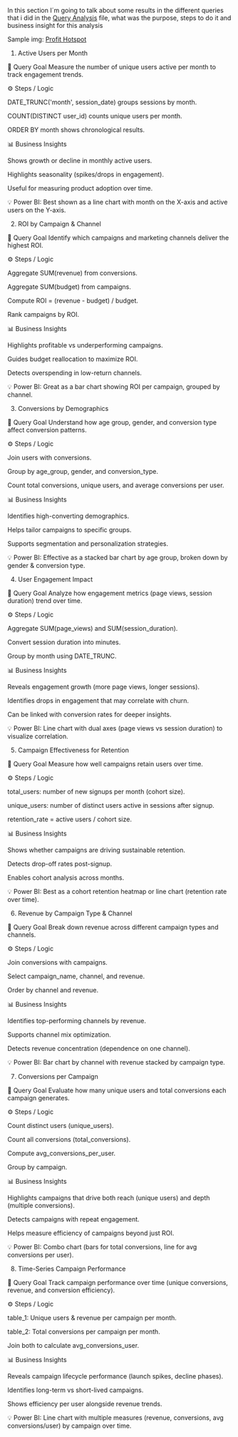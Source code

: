 In this section I´m going to talk about some results in the different queries that i did in the [Query Analysis](sql/Analysis.sql) file, what was the purpose, steps to do it and business insight for this analysis

Sample img: [Profit Hotspot](images/query_profit_hotspot.png)

1. Active Users per Month

📝 Query Goal
Measure the number of unique users active per month to track engagement trends.

⚙️ Steps / Logic

DATE_TRUNC('month', session_date) groups sessions by month.

COUNT(DISTINCT user_id) counts unique users per month.

ORDER BY month shows chronological results.

📊 Business Insights

Shows growth or decline in monthly active users.

Highlights seasonality (spikes/drops in engagement).

Useful for measuring product adoption over time.

💡 Power BI: Best shown as a line chart with month on the X-axis and active users on the Y-axis.

2. ROI by Campaign & Channel

📝 Query Goal
Identify which campaigns and marketing channels deliver the highest ROI.

⚙️ Steps / Logic

Aggregate SUM(revenue) from conversions.

Aggregate SUM(budget) from campaigns.

Compute ROI = (revenue - budget) / budget.

Rank campaigns by ROI.

📊 Business Insights

Highlights profitable vs underperforming campaigns.

Guides budget reallocation to maximize ROI.

Detects overspending in low-return channels.

💡 Power BI: Great as a bar chart showing ROI per campaign, grouped by channel.

3. Conversions by Demographics

📝 Query Goal
Understand how age group, gender, and conversion type affect conversion patterns.

⚙️ Steps / Logic

Join users with conversions.

Group by age_group, gender, and conversion_type.

Count total conversions, unique users, and average conversions per user.

📊 Business Insights

Identifies high-converting demographics.

Helps tailor campaigns to specific groups.

Supports segmentation and personalization strategies.

💡 Power BI: Effective as a stacked bar chart by age group, broken down by gender & conversion type.

4. User Engagement Impact

📝 Query Goal
Analyze how engagement metrics (page views, session duration) trend over time.

⚙️ Steps / Logic

Aggregate SUM(page_views) and SUM(session_duration).

Convert session duration into minutes.

Group by month using DATE_TRUNC.

📊 Business Insights

Reveals engagement growth (more page views, longer sessions).

Identifies drops in engagement that may correlate with churn.

Can be linked with conversion rates for deeper insights.

💡 Power BI: Line chart with dual axes (page views vs session duration) to visualize correlation.

5. Campaign Effectiveness for Retention

📝 Query Goal
Measure how well campaigns retain users over time.

⚙️ Steps / Logic

total_users: number of new signups per month (cohort size).

unique_users: number of distinct users active in sessions after signup.

retention_rate = active users / cohort size.

📊 Business Insights

Shows whether campaigns are driving sustainable retention.

Detects drop-off rates post-signup.

Enables cohort analysis across months.

💡 Power BI: Best as a cohort retention heatmap or line chart (retention rate over time).

6. Revenue by Campaign Type & Channel

📝 Query Goal
Break down revenue across different campaign types and channels.

⚙️ Steps / Logic

Join conversions with campaigns.

Select campaign_name, channel, and revenue.

Order by channel and revenue.

📊 Business Insights

Identifies top-performing channels by revenue.

Supports channel mix optimization.

Detects revenue concentration (dependence on one channel).

💡 Power BI: Bar chart by channel with revenue stacked by campaign type.

7. Conversions per Campaign

📝 Query Goal
Evaluate how many unique users and total conversions each campaign generates.

⚙️ Steps / Logic

Count distinct users (unique_users).

Count all conversions (total_conversions).

Compute avg_conversions_per_user.

Group by campaign.

📊 Business Insights

Highlights campaigns that drive both reach (unique users) and depth (multiple conversions).

Detects campaigns with repeat engagement.

Helps measure efficiency of campaigns beyond just ROI.

💡 Power BI: Combo chart (bars for total conversions, line for avg conversions per user).

8. Time-Series Campaign Performance

📝 Query Goal
Track campaign performance over time (unique conversions, revenue, and conversion efficiency).

⚙️ Steps / Logic

table_1: Unique users & revenue per campaign per month.

table_2: Total conversions per campaign per month.

Join both to calculate avg_conversions_user.

📊 Business Insights

Reveals campaign lifecycle performance (launch spikes, decline phases).

Identifies long-term vs short-lived campaigns.

Shows efficiency per user alongside revenue trends.

💡 Power BI: Line chart with multiple measures (revenue, conversions, avg conversions/user) by campaign over time.
